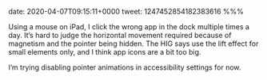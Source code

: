 date: 2020-04-07T09:15:11+0000
tweet: 1247452854182383616
%%%

Using a mouse on iPad, I click the wrong app in the dock multiple times a day. It’s hard to judge the horizontal movement required because of magnetism and the pointer being hidden. The HIG says use the lift effect for small elements only, and I think app icons are a bit too big.

I’m trying disabling pointer animations in accessibility settings for now.
